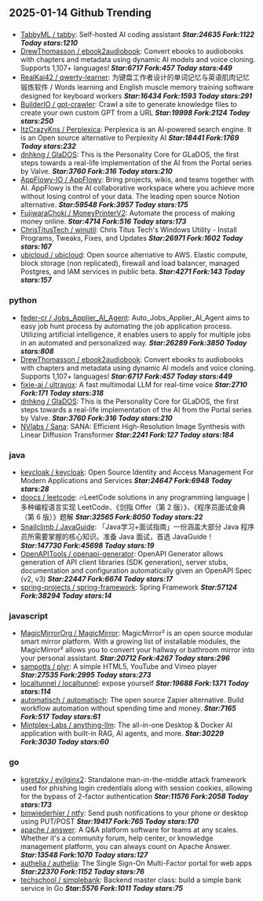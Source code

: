 ## 2025-01-14 Github Trending

### 
* [TabbyML / tabby](https://github.com/TabbyML/tabby): Self-hosted AI coding assistant ***Star:24635 Fork:1122 Today stars:1210***
* [DrewThomasson / ebook2audiobook](https://github.com/DrewThomasson/ebook2audiobook): Convert ebooks to audiobooks with chapters and metadata using dynamic AI models and voice cloning. Supports 1,107+ languages! ***Star:6717 Fork:457 Today stars:449***
* [RealKai42 / qwerty-learner](https://github.com/RealKai42/qwerty-learner): 为键盘工作者设计的单词记忆与英语肌肉记忆锻炼软件 / Words learning and English muscle memory training software designed for keyboard workers ***Star:16434 Fork:1593 Today stars:291***
* [BuilderIO / gpt-crawler](https://github.com/BuilderIO/gpt-crawler): Crawl a site to generate knowledge files to create your own custom GPT from a URL ***Star:19998 Fork:2124 Today stars:250***
* [ItzCrazyKns / Perplexica](https://github.com/ItzCrazyKns/Perplexica): Perplexica is an AI-powered search engine. It is an Open source alternative to Perplexity AI ***Star:18441 Fork:1769 Today stars:232***
* [dnhkng / GlaDOS](https://github.com/dnhkng/GlaDOS): This is the Personality Core for GLaDOS, the first steps towards a real-life implementation of the AI from the Portal series by Valve. ***Star:3760 Fork:316 Today stars:210***
* [AppFlowy-IO / AppFlowy](https://github.com/AppFlowy-IO/AppFlowy): Bring projects, wikis, and teams together with AI. AppFlowy is the AI collaborative workspace where you achieve more without losing control of your data. The leading open source Notion alternative. ***Star:59548 Fork:3957 Today stars:175***
* [FujiwaraChoki / MoneyPrinterV2](https://github.com/FujiwaraChoki/MoneyPrinterV2): Automate the process of making money online. ***Star:4714 Fork:516 Today stars:173***
* [ChrisTitusTech / winutil](https://github.com/ChrisTitusTech/winutil): Chris Titus Tech's Windows Utility - Install Programs, Tweaks, Fixes, and Updates ***Star:26971 Fork:1602 Today stars:167***
* [ubicloud / ubicloud](https://github.com/ubicloud/ubicloud): Open source alternative to AWS. Elastic compute, block storage (non replicated), firewall and load balancer, managed Postgres, and IAM services in public beta. ***Star:4271 Fork:143 Today stars:157***

### python
* [feder-cr / Jobs_Applier_AI_Agent](https://github.com/feder-cr/Jobs_Applier_AI_Agent): Auto_Jobs_Applier_AI_Agent aims to easy job hunt process by automating the job application process. Utilizing artificial intelligence, it enables users to apply for multiple jobs in an automated and personalized way. ***Star:26289 Fork:3850 Today stars:808***
* [DrewThomasson / ebook2audiobook](https://github.com/DrewThomasson/ebook2audiobook): Convert ebooks to audiobooks with chapters and metadata using dynamic AI models and voice cloning. Supports 1,107+ languages! ***Star:6717 Fork:457 Today stars:449***
* [fixie-ai / ultravox](https://github.com/fixie-ai/ultravox): A fast multimodal LLM for real-time voice ***Star:2710 Fork:171 Today stars:318***
* [dnhkng / GlaDOS](https://github.com/dnhkng/GlaDOS): This is the Personality Core for GLaDOS, the first steps towards a real-life implementation of the AI from the Portal series by Valve. ***Star:3760 Fork:316 Today stars:210***
* [NVlabs / Sana](https://github.com/NVlabs/Sana): SANA: Efficient High-Resolution Image Synthesis with Linear Diffusion Transformer ***Star:2241 Fork:127 Today stars:184***

### java
* [keycloak / keycloak](https://github.com/keycloak/keycloak): Open Source Identity and Access Management For Modern Applications and Services ***Star:24647 Fork:6948 Today stars:28***
* [doocs / leetcode](https://github.com/doocs/leetcode): 🔥LeetCode solutions in any programming language | 多种编程语言实现 LeetCode、《剑指 Offer（第 2 版）》、《程序员面试金典（第 6 版）》题解 ***Star:32565 Fork:8050 Today stars:22***
* [Snailclimb / JavaGuide](https://github.com/Snailclimb/JavaGuide): 「Java学习+面试指南」一份涵盖大部分 Java 程序员所需要掌握的核心知识。准备 Java 面试，首选 JavaGuide！ ***Star:147730 Fork:45698 Today stars:19***
* [OpenAPITools / openapi-generator](https://github.com/OpenAPITools/openapi-generator): OpenAPI Generator allows generation of API client libraries (SDK generation), server stubs, documentation and configuration automatically given an OpenAPI Spec (v2, v3) ***Star:22447 Fork:6674 Today stars:17***
* [spring-projects / spring-framework](https://github.com/spring-projects/spring-framework): Spring Framework ***Star:57124 Fork:38294 Today stars:14***

### javascript
* [MagicMirrorOrg / MagicMirror](https://github.com/MagicMirrorOrg/MagicMirror): MagicMirror² is an open source modular smart mirror platform. With a growing list of installable modules, the MagicMirror² allows you to convert your hallway or bathroom mirror into your personal assistant. ***Star:20712 Fork:4267 Today stars:296***
* [sampotts / plyr](https://github.com/sampotts/plyr): A simple HTML5, YouTube and Vimeo player ***Star:27535 Fork:2995 Today stars:273***
* [localtunnel / localtunnel](https://github.com/localtunnel/localtunnel): expose yourself ***Star:19688 Fork:1371 Today stars:114***
* [automatisch / automatisch](https://github.com/automatisch/automatisch): The open source Zapier alternative. Build workflow automation without spending time and money. ***Star:7165 Fork:517 Today stars:61***
* [Mintplex-Labs / anything-llm](https://github.com/Mintplex-Labs/anything-llm): The all-in-one Desktop & Docker AI application with built-in RAG, AI agents, and more. ***Star:30229 Fork:3030 Today stars:60***

### go
* [kgretzky / evilginx2](https://github.com/kgretzky/evilginx2): Standalone man-in-the-middle attack framework used for phishing login credentials along with session cookies, allowing for the bypass of 2-factor authentication ***Star:11576 Fork:2058 Today stars:173***
* [binwiederhier / ntfy](https://github.com/binwiederhier/ntfy): Send push notifications to your phone or desktop using PUT/POST ***Star:19417 Fork:765 Today stars:170***
* [apache / answer](https://github.com/apache/answer): A Q&A platform software for teams at any scales. Whether it's a community forum, help center, or knowledge management platform, you can always count on Apache Answer. ***Star:13548 Fork:1070 Today stars:127***
* [authelia / authelia](https://github.com/authelia/authelia): The Single Sign-On Multi-Factor portal for web apps ***Star:22370 Fork:1152 Today stars:76***
* [techschool / simplebank](https://github.com/techschool/simplebank): Backend master class: build a simple bank service in Go ***Star:5576 Fork:1011 Today stars:75***
